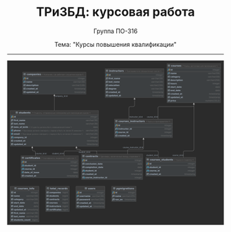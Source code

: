 <h1 align="center">ТРиЗБД: курсовая работа</h1>
<p align="center">Группа ПО-316</p>
<p align="center">Тема: "Курсы повышения квалификации"</p>

<hr>

<img align="center" alt="logic model" src="database/public.png">
